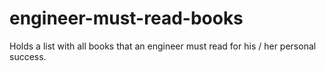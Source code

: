 # engineer-must-read-books
Holds a list with all books that an engineer must read for his / her personal success.
